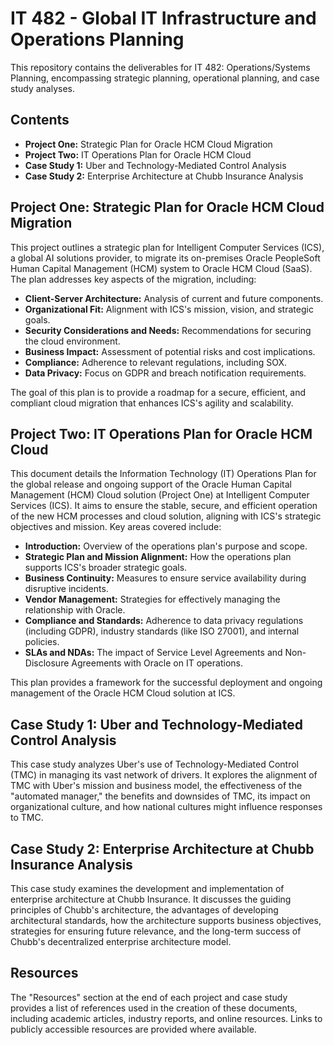 # IT 482 - Global IT Infrastructure and Operations Planning

 This repository contains the deliverables for IT 482: Operations/Systems Planning, encompassing strategic planning, operational planning, and case study analyses.

 ## Contents

 * **Project One:** Strategic Plan for Oracle HCM Cloud Migration
 * **Project Two:** IT Operations Plan for Oracle HCM Cloud
 * **Case Study 1:** Uber and Technology-Mediated Control Analysis
 * **Case Study 2:** Enterprise Architecture at Chubb Insurance Analysis

 ## Project One: Strategic Plan for Oracle HCM Cloud Migration

 This project outlines a strategic plan for Intelligent Computer Services (ICS), a global AI solutions provider, to migrate its on-premises Oracle PeopleSoft Human Capital Management (HCM) system to Oracle HCM Cloud (SaaS). The plan addresses key aspects of the migration, including:

 * **Client-Server Architecture:** Analysis of current and future components.
 * **Organizational Fit:** Alignment with ICS's mission, vision, and strategic goals.
 * **Security Considerations and Needs:** Recommendations for securing the cloud environment.
 * **Business Impact:** Assessment of potential risks and cost implications.
 * **Compliance:** Adherence to relevant regulations, including SOX.
 * **Data Privacy:** Focus on GDPR and breach notification requirements.

 The goal of this plan is to provide a roadmap for a secure, efficient, and compliant cloud migration that enhances ICS's agility and scalability.

 ## Project Two: IT Operations Plan for Oracle HCM Cloud

 This document details the Information Technology (IT) Operations Plan for the global release and ongoing support of the Oracle Human Capital Management (HCM) Cloud solution (Project One) at Intelligent Computer Services (ICS). It aims to ensure the stable, secure, and efficient operation of the new HCM processes and cloud solution, aligning with ICS's strategic objectives and mission. Key areas covered include:

 * **Introduction:** Overview of the operations plan's purpose and scope.
 * **Strategic Plan and Mission Alignment:** How the operations plan supports ICS's broader strategic goals.
 * **Business Continuity:** Measures to ensure service availability during disruptive incidents.
 * **Vendor Management:** Strategies for effectively managing the relationship with Oracle.
 * **Compliance and Standards:** Adherence to data privacy regulations (including GDPR), industry standards (like ISO 27001), and internal policies.
 * **SLAs and NDAs:** The impact of Service Level Agreements and Non-Disclosure Agreements with Oracle on IT operations.

 This plan provides a framework for the successful deployment and ongoing management of the Oracle HCM Cloud solution at ICS.

 ## Case Study 1: Uber and Technology-Mediated Control Analysis

 This case study analyzes Uber's use of Technology-Mediated Control (TMC) in managing its vast network of drivers. It explores the alignment of TMC with Uber's mission and business model, the effectiveness of the "automated manager," the benefits and downsides of TMC, its impact on organizational culture, and how national cultures might influence responses to TMC.

 ## Case Study 2: Enterprise Architecture at Chubb Insurance Analysis

 This case study examines the development and implementation of enterprise architecture at Chubb Insurance. It discusses the guiding principles of Chubb's architecture, the advantages of developing architectural standards, how the architecture supports business objectives, strategies for ensuring future relevance, and the long-term success of Chubb's decentralized enterprise architecture model.

 ## Resources

 The "Resources" section at the end of each project and case study provides a list of references used in the creation of these documents, including academic articles, industry reports, and online resources. Links to publicly accessible resources are provided where available.
